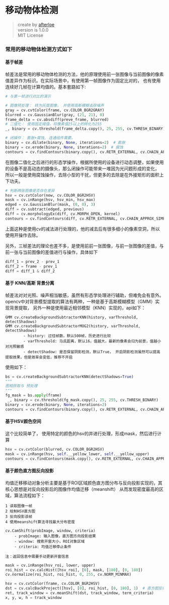 移动物体检测
===
> create by [afterloe](605728727@qq.com)  
> version is 1.0.0  
> MIT License  

### 常用的移动物体检测方式如下

#### 基于帧差
帧差法是常用的移动物体检测的方法，他的原理使用前一张图像与当前图像的像素值差异作为标识。在实际场景中，有使用第一帧图像作为固定比对的，
也有使用连续好几帧在计算均值的。基本套路如下:
```python
# 与第一帧进行对比的演示

# 图像预处理： 转为灰度图像， 并使用高斯模糊去除噪声
gray = cv.cvtColor(frame, cv.COLOR_BGR2GRAY)
blurred = cv.GaussianBlur(gray, (21, 21), 0)
frame_delta = cv.absdiff(preve_frame, blurred)
# 二值化： 使用固定阈值，将像素值25以上的转化为255
_, binary = cv.threshold(frame_delta.copy(), 25, 255, cv.THRESH_BINARY)

# 闭操作： 膨胀+腐蚀, 连通组件需要。
binary = cv.dilate(binary, None, iterations=2)  # 膨胀
binary = cv.erode(binary, None, iterations=2)  # 腐蚀
contours = cv.findContours(binary.copy(), cv.RETR_EXTERNAL, cv.CHAIN_APPROX_SIMPLE)
```
在图像二值化之后进行的形态学操作，根据所使用的设备进行动态调整，如果使用的设备不是高动态的摄像头，那么闭操作可能带来一堆因为光问题形成的变化，
所以一般是使用腐蚀操作，去除小型的干扰，但更多的去除是在外接矩形的面积上下功夫。

```python
# 判断两张图像是否存在差异
hsv = cv.cvtColor(now, cv.COLOR_BGR2HSV)
mask = cv.inRange(hsv, hsv_min, hsv_max)
edged = cv.GaussianBlur(mask, (0, 0), 3)
diff = cv.subtract(edged, previous)
diff = cv.morphologyEx(diff, cv.MORPH_OPEN, kernel)
contours = cv.findContours(diff, cv.RETR_EXTERNAL, cv.CHAIN_APPROX_SIMPLE)
```
上面这种是使用cv的减法进行处理的，他的减去后有很多细小的像素空洞，所以使用开操作去除。  

另外，三帧差法的理论也差不多，是使用前前一张图像，与前一张图像的差值，与前一张与当前图像的差值进行与操作，具体如下
```python
diff_1 = prev_2 - prev_1
diff_2 = frame - prev_1
diff = diff_1 & diff_2
```

#### 基于 KNN/高斯 背景分离 
帧差法对对光照、噪声相当敏感，虽然有形态学处理进行辅助，但难免会有意外。opencv中对背景模型提取的算法有两种，一种是基于高斯模糊模型（GMM）实现背景提取，
另外一种是使用最近相邻模型（KNN）实现的，api如下：
```
GMM cv.createBackgroundSubtractorKNN(history, varThreshold, detectShadows)
GMM cv.createBackgroundSubtractorMOG2(history, varThreshold, detectShadows)
        - history: 过往帧数，默认500帧，历史进行比较
        - varThreshold: 马氏距离，默认16，值越大，最新的像素会归为前景，值越小对光照敏感
        - detectShadow: 是否保留阴影检测，默认True， 开启阴影检测虽然可以提高提取效果，但是效率会变低，推荐不开启
```
使用如下：
```python
bs = cv.createBackgroundSubtractorKNN(detectShadows=True)
"""
图相获取与 预处理
"""
fg_mask = bs.apply(frame)
 _, binary = cv.threshold(fg_mask.copy(), 25, 255, cv.THRESH_BINARY)
binary = cv.erode(binary, None, iterations=2)
contours = cv.findContours(binary.copy(), cv.RETR_EXTERNAL, cv.CHAIN_APPROX_SIMPLE)
```

#### 基于HSV颜色空间
这个比较简单了， 使用特定的颜色的hsv的并进行处理，形成mask，然后进行计算
```python
hsv = cv.cvtColor(blurred, cv.COLOR_BGR2HSV)
mask = cv.inRange(hsv, self.__yellow_lower, self.__yellow_upper)
contours = cv.findContours(mask.copy(), cv.RETR_EXTERNAL, cv.CHAIN_APPROX_SIMPLE)
```

#### 基于颜色直方图反向投影
均值迁移移动对象分析主要是基于ROI区域颜色直方图分布与反向投影实现的，其核心思想是对反向投影后的图像作均值迁移（meanshift）
从而发现密度最高的区域，算法流程如下：
``` 
1 读取图像一帧
2 绘制HSV直方图
3 反向投影该帧
4 使用meanshift算法寻找最大分布密度

cv.CamShift(probImage, window, criteria)
    - probImage: 输入图像，直方图方向投影结果
    - window: 搜索开窗大小，ROI对象区域
    - criteria: 均值迁移停止条件

注：返回信息中需要手动更新开窗信息
```
```python
mask = cv.inRange(hsv_roi, lower, upper)
roi_hist = cv.calcHist([hsv_roi], [0], mask, [180], [0, 180])
cv.normalize(roi_hist, roi_hist, 0, 255, cv.NORM_MINMAX)

hsv = cv.cvtColor(frame, cv.COLOR_BGR2HSV)
dst = cv.calcBackProject([hsv], [0], roi_hist, [0, 180], 1)  # 直方图反向投影 详见2-day/10-clazz.py
ret, track_window = cv.meanShift(dst, track_window, term_criteria)
x, y, w, h = track_window
```